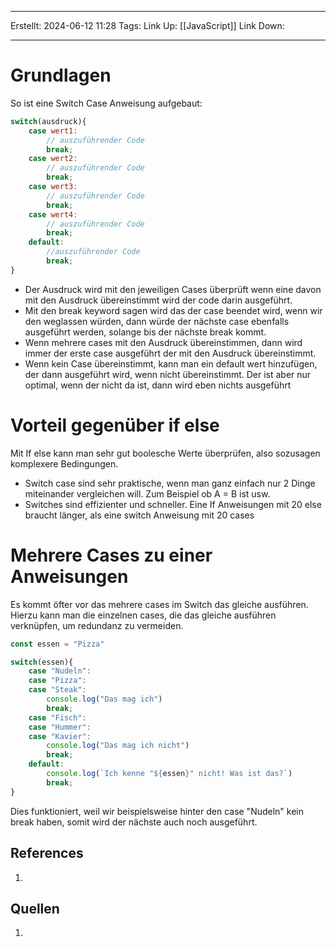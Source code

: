 
--- 
Erstellt: 2024-06-12    11:28 
Tags: 
Link Up: [[JavaScript]]
Link Down:

--- 
# Grundlagen
So ist eine Switch Case Anweisung aufgebaut:
```JavaScript
switch(ausdruck){
	case wert1:
		// auszuführender Code
		break;
	case wert2:
		// auszuführender Code
		break;
	case wert3:
		// auszuführender Code
		break;
	case wert4:
		// auszuführender Code
		break;
	default:
		//auszuführender Code
		break;
}
```

- Der Ausdruck wird mit den jeweiligen Cases überprüft wenn eine davon mit den Ausdruck übereinstimmt wird der code darin ausgeführt.
- Mit den break keyword sagen wird das der case beendet wird, wenn wir den weglassen würden, dann würde der nächste case ebenfalls ausgeführt werden, solange bis der nächste break kommt.
- Wenn mehrere cases mit den Ausdruck übereinstimmen, dann wird immer der erste case ausgeführt der mit den Ausdruck übereinstimmt.
- Wenn kein Case übereinstimmt, kann man ein default wert hinzufügen, der dann ausgeführt wird, wenn nicht übereinstimmt. Der ist aber nur optimal, wenn der nicht da ist, dann wird eben nichts ausgeführt

# Vorteil gegenüber if else 
Mit If else kann man sehr gut boolesche Werte überprüfen, also sozusagen komplexere Bedingungen.

- Switch case sind sehr praktische, wenn man ganz einfach nur 2 Dinge miteinander vergleichen will. Zum Beispiel ob A = B ist usw.
- Switches sind effizienter und schneller. Eine If Anweisungen mit 20 else braucht länger, als eine switch Anweisung mit 20 cases

# Mehrere Cases zu einer Anweisungen
Es kommt öfter vor das mehrere cases im Switch das gleiche ausführen. Hierzu kann man die einzelnen cases, die das gleiche ausführen verknüpfen, um redundanz zu vermeiden.
```js
const essen = "Pizza"

switch(essen){
	case "Nudeln":
	case "Pizza":
	case "Steak":
		console.log("Das mag ich")
		break;
	case "Fisch":
	case "Hummer":
	case "Kavier":
		console.log("Das mag ich nicht")
		break;
	default:
		console.log(`Ich kenne "${essen}" nicht! Was ist das?`)
		break;
}
```
Dies funktioniert, weil wir beispielsweise hinter den case "Nudeln" kein break haben, somit wird der nächste auch noch ausgeführt.
## References
1. 

## Quellen
1. 
